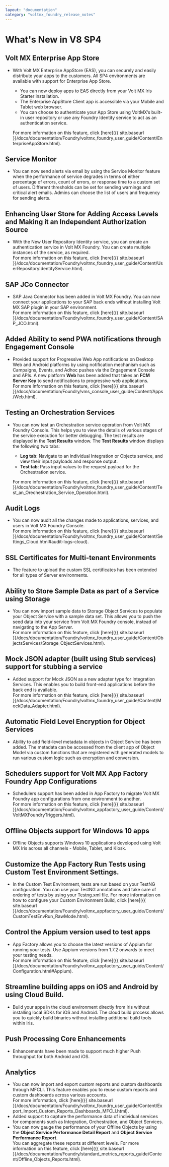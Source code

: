 ```yaml
---
layout: "documentation"
category: "voltmx_foundry_release_notes"
---
```

                          

What's New in V8 SP4
====================

Volt MX  Enterprise App Store
-------------------------

*   With Volt MX Enterprise AppStore (EAS), you can securely and easily distribute your apps to the customers. All SP4 environments are available with support for Enterprise App Store.  
    
    *   You can now deploy apps to EAS directly from your Volt MX Iris Starter installation.
    *   The Enterprise AppStore Client app is accessible via your Mobile and Tablet web browser.
    *   You can choose to authenticate your App Store using VoltMX’s built-in user repository or use any Foundry Identity service to act as an authentication service.
    
    For more information on this feature, click [here]({{ site.baseurl }}/docs/documentation/Foundry/voltmx_foundry_user_guide/Content/EnterpriseAppStore.html).

Service Monitor
---------------

*   You can now send alerts via email by using the Service Monitor feature when the performance of service degrades in terms of either percentage of errors, count of errors, or response time to a custom set of users. Different thresholds can be set for sending warnings and critical alert emails. Admins can choose the list of users and frequency for sending alerts.

Enhancing User Store for Adding Access Levels and Making it an Independent Authorization Source
-----------------------------------------------------------------------------------------------

*   With the New User Repository Identity service, you can create an authentication service in Volt MX Foundry. You can create multiple instances of the service, as required.  
    For more information on this feature, click [here]({{ site.baseurl }}/docs/documentation/Foundry/voltmx_foundry_user_guide/Content/UserRepositoryIdentityService.html).

SAP JCo Connector
-----------------

*   SAP Java Connector has been added in Volt MX Foundry. You can now connect your applications to your SAP back ends without installing Volt MX SAP plugin in your SAP environment.  
    For more information on this feature, click [here]({{ site.baseurl }}/docs/documentation/Foundry/voltmx_foundry_user_guide/Content/SAP_JCO.html).

Added Ability to send PWA notifications through Engagement Console
------------------------------------------------------------------

*   Provided support for Progressive Web App notifications on Desktop Web and Android platforms by using notification mechanism such as Campaigns, Events, and Adhoc pushes via the Engagement Console and APIs. A new platform **Web** has been added that takes an **FCM Server Key** to send notifications to progressive web applications.  
    For more Information on this feature, click [here]({{ site.baseurl }}/docs/documentation/Foundry/vms_console_user_guide/Content/Apps/Web.html).

Testing an Orchestration Services
---------------------------------

*   You can now test an Orchestration service operation from Volt MX Foundry Console. This helps you to view the details of various stages of the service execution for better debugging. The test results are displayed in the **Test Results** window. The **Test Results** window displays the following two tabs:
    
    *   **Log tab**: Navigate to an individual Integration or Objects service, and view their input payloads and response output.
    *   **Test tab**: Pass input values to the request payload for the Orchestration service.
    
    For more information on this feature, click [here]({{ site.baseurl }}/docs/documentation/Foundry/voltmx_foundry_user_guide/Content/Test_an_Orechestration_Service_Operation.html).

Audit Logs
----------

*   You can now audit all the changes made to applications, services, and users in Volt MX Foundry Console.  
    For more information on this feature, click [here]({{ site.baseurl }}/docs/documentation/Foundry/voltmx_foundry_user_guide/Content/Settings_Cloud.html#audit-logs-cloud).

SSL Certificates for Multi-tenant Environments
----------------------------------------------

*   The feature to upload the custom SSL certificates has been extended for all types of Server environments.

Ability to Store Sample Data as part of a Service using Storage
---------------------------------------------------------------

*   You can now import sample data to Storage Object Services to populate your Object Service with a sample data set. This allows you to push the seed data into your service from Volt MX Foundry console, instead of navigating to the App Server.  
    For more information on this feature, click [here]({{ site.baseurl }}/docs/documentation/Foundry/voltmx_foundry_user_guide/Content/ObjectsServices/Storage_ObjectServices.html).

Mock JSON adapter (built using Stub services) support for stubbing a service
----------------------------------------------------------------------------

*   Added support for Mock JSON as a new adapter type for Integration Services. This enables you to build front-end applications before the back end is available.  
    For more information on this feature, click [here]({{ site.baseurl }}/docs/documentation/Foundry/voltmx_foundry_user_guide/Content/MockData_Adapter.html).

Automatic Field Level Encryption for Object Services
----------------------------------------------------

*   Ability to add field-level metadata in objects in Object Service has been added. The metadata can be accessed from the client app of Object Model via custom functions that are registered with generated models to run various custom logic such as encryption and conversion.

Schedulers support for Volt MX App Factory Foundry App Configurations
-----------------------------------------------------------------

*   Schedulers support has been added in App Factory to migrate Volt MX Foundry app configurations from one environment to another.  
    For more information on this feature, click [here]({{ site.baseurl }}/docs/documentation/Foundry/voltmx_appfactory_user_guide/Content/VoltMXFoundryTriggers.html).

Offline Objects support for Windows 10 apps
-------------------------------------------

*   Offline Objects supports Windows 10 applications developed using Volt MX Iris across all channels - Mobile, Tablet, and Kiosk.

Customize the App Factory Run Tests using Custom Test Environment Settings.
---------------------------------------------------------------------------

*   In the Custom Test Environment, tests are run based on your TestNG configuration. You can use your TestNG annotations and take care of ordering of tests by using your Testng.xml file. For more information on how to configure your Custom Environment Build, click [here]({{ site.baseurl }}/docs/documentation/Foundry/voltmx_appfactory_user_guide/Content/CustomTestEnvRun_RawMode.html).

Control the Appium version used to test apps
--------------------------------------------

*   App Factory allows you to choose the latest versions of Appium for running your tests. Use Appium versions from 1.7.2 onwards to meet your testing needs.  
    For more information on this feature, click [here]({{ site.baseurl }}/docs/documentation/Foundry/voltmx_appfactory_user_guide/Content/Configuration.html#Appium).

Streamline building apps on iOS and Android by using Cloud Build.
-----------------------------------------------------------------

*   Build your apps in the cloud environment directly from Iris without installing local SDKs for iOS and Android. The cloud build process allows you to quickly build binaries without installing additional build tools within Iris.

Push Processing Core Enhancements
---------------------------------

*   Enhancements have been made to support much higher Push throughput for both Android and iOS.

Analytics
---------

*   You can now import and export custom reports and custom dashboards through MFCLI. This feature enables you to reuse custom reports and custom dashboards across various accounts.  
    For more information, click [here]({{ site.baseurl }}/docs/documentation/Foundry/voltmx_foundry_user_guide/Content/Export_Import_Custom_Reports_Dashboards_MFCLI.html).
*   Added support to capture the performance data of individual services for components such as Integration, Orchestration, and Object Services.
*   You can now gauge the performance of your Offline Objects by using the **Object Service Performance Detail Report** and **Object Service Performance Report**.  
    You can aggregate these reports at different levels. For more information on this feature, click [here]({{ site.baseurl }}/docs/documentation/Foundry/standard_metrics_reports_guide/Content/Offline_Objects_Reports.html).

